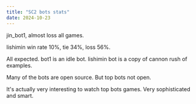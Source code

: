 ```yaml
---
title: "SC2 bots stats"
date: 2024-10-23
---
```


jin_bot1, almost loss all games.

lishimin win rate 10%, tie 34%, loss 56%.

All expected. bot1 is an idle bot. lishimin bot is a copy of cannon rush of examples.

Many of the bots are open source. But top bots not open.

It's actually very interesting to watch top bots games. Very sophisticated and smart.
